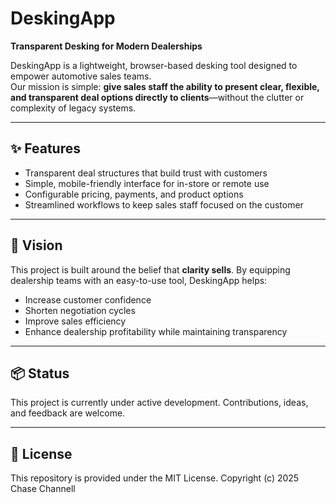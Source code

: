 # DeskingApp

**Transparent Desking for Modern Dealerships**

DeskingApp is a lightweight, browser-based desking tool designed to empower automotive sales teams.  
Our mission is simple: **give sales staff the ability to present clear, flexible, and transparent deal options directly to clients**—without the clutter or complexity of legacy systems.

---

## ✨ Features
- Transparent deal structures that build trust with customers  
- Simple, mobile-friendly interface for in-store or remote use  
- Configurable pricing, payments, and product options  
- Streamlined workflows to keep sales staff focused on the customer  

---

## 🚀 Vision
This project is built around the belief that **clarity sells**. By equipping dealership teams with an easy-to-use tool, DeskingApp helps:  
- Increase customer confidence  
- Shorten negotiation cycles  
- Improve sales efficiency  
- Enhance dealership profitability while maintaining transparency  

---

## 📦 Status
This project is currently under active development. Contributions, ideas, and feedback are welcome.

---

## 📄 License
This repository is provided under the MIT License. Copyright (c) 2025 Chase Channell
